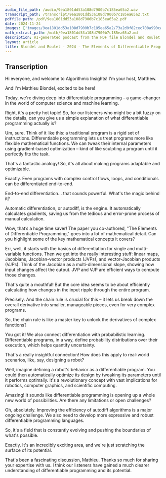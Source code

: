 ```yaml
---
audio_file_path: /audio/9ea1801dd53a108d7900b7c185ea65a2.wav
transcript_path: /transcript/9ea1801dd53a108d7900b7c185ea65a2.txt
pdffile_path: /pdf/9ea1801dd53a108d7900b7c185ea65a2.pdf
date: 2024-11-24
images: ['images/9ea1801dd53a108d7900b7c185ea65a2/73a2d0f82cec708a990caf64d3e74bbcfc0309a9a89c02c87de7924379bd9f59.jpg', 'images/9ea1801dd53a108d7900b7c185ea65a2/0b1ea3794f84a6796085c51cc74717587f7187966a0f612a36fe949c11005706.jpg', 'images/9ea1801dd53a108d7900b7c185ea65a2/547161c567a47864dc4048e31e06222686f866194f4a03f902ab1dd33b46ef7e.jpg', 'images/9ea1801dd53a108d7900b7c185ea65a2/358612dcfa2ce0449b2fa09ff6e18eec93c91fce0e58de6c39b004a444304e0e.jpg', 'images/9ea1801dd53a108d7900b7c185ea65a2/1ce008d84202d1c494b8e0555a05b05d7064436c01b794a3bb8ffd3f22646cd7.jpg', 'images/9ea1801dd53a108d7900b7c185ea65a2/e0f76fb03a97b81c7e279f78607a12fbbc3fc04fd9c5fc447a8c99a42ac10d2f.jpg']
math_extract_path: /math/9ea1801dd53a108d7900b7c185ea65a2.md
description: AI-generated podcast from the PDF file Blondel and Roulet - 2024 - The Elements of Differentiable Programming_EN / 9ea1801dd53a108d7900b7c185ea65a2
layout: article
title: Blondel and Roulet - 2024 - The Elements of Differentiable Programming_EN
---
```


## Transcription
Hi everyone, and welcome to Algorithmic Insights! I'm your host, Matthew.

And I'm Mathieu Blondel, excited to be here!

Today, we're diving deep into differentiable programming – a game-changer in the world of computer science and machine learning.

Right, it's a pretty hot topic!  So, for our listeners who might be a bit fuzzy on the details, can you give us a simple explanation of what differentiable programming actually is?

Um, sure.  Think of it like this:  a traditional program is a rigid set of instructions. Differentiable programming lets us treat programs more like flexible mathematical functions.  We can tweak their internal parameters using gradient-based optimization – kind of like sculpting a program until it perfectly fits the task.

That's a fantastic analogy! So, it's all about making programs adaptable and optimizable.

Exactly.  Even programs with complex control flows, loops, and conditionals can be differentiated end-to-end.

End-to-end differentiation... that sounds powerful. What's the magic behind it?

Automatic differentiation, or autodiff, is the engine. It automatically calculates gradients, saving us from the tedious and error-prone process of manual calculation.

Wow, that’s a huge time saver!  The paper you co-authored, "The Elements of Differentiable Programming," goes into a lot of mathematical detail.  Can you highlight some of the key mathematical concepts it covers?

Err, well, it starts with the basics of differentiation for single and multi-variable functions. Then we get into the really interesting stuff: linear maps, Jacobians, Jacobian-vector products (JVPs), and vector-Jacobian products (VJPs).  Think of the Jacobian as a multi-dimensional slope, showing how input changes affect the output. JVP and VJP are efficient ways to compute those changes.

That's quite a mouthful!  But the core idea seems to be about efficiently calculating how changes in the input ripple through the entire program.

Precisely. And the chain rule is crucial for this – it lets us break down the overall derivative into smaller, manageable pieces, even for very complex programs.

So, the chain rule is like a master key to unlock the derivatives of complex functions?

You got it!  We also connect differentiation with probabilistic learning.  Differentiable programs, in a way, define probability distributions over their execution, which helps quantify uncertainty.

That's a really insightful connection!  How does this apply to real-world scenarios, like, say, designing a robot?

Well, imagine defining a robot's behavior as a differentiable program.  You could then automatically optimize its design by tweaking its parameters until it performs optimally.  It's a revolutionary concept with vast implications for robotics, computer graphics, and scientific computing.

Amazing!  It sounds like differentiable programming is opening up a whole new world of possibilities.  Are there any limitations or open challenges?

Oh, absolutely.  Improving the efficiency of autodiff algorithms is a major ongoing challenge.  We also need to develop more expressive and robust differentiable programming languages.

So, it's a field that is constantly evolving and pushing the boundaries of what's possible.

Exactly.  It's an incredibly exciting area, and we're just scratching the surface of its potential.

That's been a fascinating discussion, Mathieu. Thanks so much for sharing your expertise with us.  I think our listeners have gained a much clearer understanding of differentiable programming and its potential.





